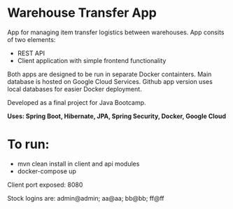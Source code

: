 # Warehouse Transfer App

App for managing item transfer logistics between warehouses. App consits of two elements:
  - REST API 
  - Client application with simple frontend functionality
 
Both apps are designed to be run in separate Docker containters. Main database is hosted on Google Cloud Services. Github app version uses local databases for easier Docker deployment.

Developed as a final project for Java Bootcamp. 

**Uses: Spring Boot, Hibernate, JPA, Spring Security, Docker, Google Cloud**

# To run:
  - mvn clean install in client and api modules
  - docker-compose up
  
Client port exposed: 8080

Stock logins are: admin@admin; aa@aa; bb@bb; ff@ff
